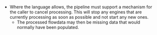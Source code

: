 - Where the language allows, the pipeline must support a mechanism for the caller to cancel processing. This will stop any engines that are currently processing as soon as possible and not start any new ones.
  - The processed flowdata may then be missing data that would normally have been populated. 